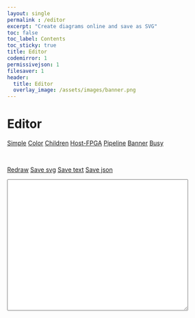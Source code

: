 ```yaml
---
layout: single
permalink : /editor
excerpt: "Create diagrams online and save as SVG"
toc: false
toc_label: Contents
toc_sticky: true
title: Editor
codemirror: 1
permissivejson: 1
filesaver: 1
header:
  title: Editor
  overlay_image: /assets/images/banner.png
---
```


# Editor

<a href="#"  onclick="drawHDElkNewSnippet('StarterSnippet')" class="btn btn--inverse">Simple</a>
<a href="#"  onclick="drawHDElkNewSnippet('ColorSnippet')" class="btn btn--inverse">Color</a>
<a href="#"  onclick="drawHDElkNewSnippet('ChildrenSnippet')" class="btn btn--inverse">Children</a>
<a href="#"  onclick="drawHDElkNewSnippet('HostFPGASnippet')" class="btn btn--inverse">Host-FPGA</a>
<a href="#"  onclick="drawHDElkNewSnippet('PipeSnippet')" class="btn btn--inverse">Pipeline</a>
<a href="#"  onclick="drawHDElkNewSnippet('BannerSnippet')" class="btn btn--inverse">Banner</a>
<a href="#"  onclick="drawHDElkNewSnippet('BusySnippet')" class="btn btn--inverse">Busy</a>

<div id="dev"></div>

<div id="dev_message" style="display: none;" class="notice--danger">
Loading
</div>

<div><br></div>

<a href="#" class="btn btn--primary" onclick="drawHDElkSnippet()">Redraw</a>
<a href="#" class="btn btn--success" onclick="saveHDElkSvg()">Save svg</a>
<a href="#" class="btn btn--success" onclick="saveHDElkText()">Save text</a>
<a href="#" class="btn btn--success" onclick="saveHDElkJson()">Save json</a>

<div>
  <textarea rows="20" cols="50" id="codesnippet" name="codesnippet">

</textarea>
</div>

<div id="StarterSnippet" style="display: none;">
{
    children:[
        { id:"P1", port:1  }
        { id:"C1", ports:[ "In", "Out" ] },
        { id:"C2", ports:[ "In", "Out" ] },
        { id:"P2", port:1  }
    ],
    edges:[
        ["P1","C1.In"],
        ["C1.Out","C2.In"],
        ["C2.Out","P2"]
    ]
}
</div>

<div id="ColorSnippet" style="display: none;">
{
    label:"Simple",
    color:"#EEE",
    children:[
        { id:"P1", port:1  },
        { id:"C1", highlight:2, ports:[ "In", "Out" ] },
        { id:"C2", highlight:3, ports:[ "In", "Out" ] },
        { id:"P2", port:1  }
    ],
    edges:[
        ["P1","C1.In"],
        ["C1.Out","C2.In"],
        ["C2.Out","P2"]
    ]
}
</div>

<div id="ChildrenSnippet" style="display: none;">
{
    children:[
        { id:"5", constant:1 },
        { id:"C1", parameters:["Size"], inPorts:[ "In" ], outPorts:[ "Out" ] },
        { id:"C2",  inPorts:[ "In" ], outPorts:[ "Out" ],
            children:[
                { id:"GC1", inPorts:[ "In",  "Loop" ], outPorts:[ "Out", ] },
                { id:"GC2", inPorts:[ "In" ], outPorts:["Out", "Loop" ] }
            ],
            edges:[
                ["C2.In", "GC1.In"],
                ["GC1.Out", "GC2.In"],
                ["GC2.Out", "C2.Out"],
                ["GC2.Loop", "GC1.Loop", -1 ],
            ]
        },
        { id:"C3" }
    ],
    edges:[
        ["5", "C1.Size"],
        ["C1.Out","C2.In"],
        ["C2.Out","C3"]
    ]
}
</div>

<div id="BusySnippet" style="display: none;">
{
    id:"",
    highlight:0,
    children:[
        { id:"ExtIn", port:1, highlight:0 },
        { id:"C2_OR",
            type:"C2_Type",
            inPorts:[ "In", { id:"InOut", label:"LA" } ], outPorts:[ "Output" ],
            children:[
                { id:"PS_8", constant:1 },
                { id:"PS_16", constant:1 },
                { id:"GC1",
                    highlight:0,
                    type:"GCT",
                    inPorts:[ "In", "Out" ] },
                { id:"GC2", type:"GC2 Type Type Type", parameters:["InSpec", "OutSpec"], ports:[ "In", "Out" ] },
                { id:"Little", label:"", ports:[ "In", "Out" ] },
                { id:"Direct", label:"", northPorts:[ "North1", "North2" ], southPorts:[ "South1", "South2" ],
                                            eastPorts:[ "East1", "East2" ], westPorts:[ "West1", "West2" ] },
                { id:"Portly1", highlight:1, type:"-lots-", inPorts:[ "Start1", "Middle1", "End1" ], outPorts:[ "Start2", "Middle2", "End2" ] },
                { id:"Portly2", highlight:1, type:"-lots-", inPorts:[ "Start1", "Middle1", "End1" ], outPorts:[ "Start2", "Middle2", "End2" ] }
            ],
            edges:[
                {route:["C2_OR.In", "GC1.In"], label:"Link", bus:1, highlight:0 },
                { sources:["GC1.Out"],
                    targets:["GC2.In"],
                    labels:[ "EL1", "EL2" ], highlight:3 },
                ["PS_8", "GC2.InSpec" ],
                ["PS_16", "GC2.OutSpec" ],
                ["GC2.Out", "C2_OR.Output", "Out Now"],
                ["Portly2.End1", "Portly1.End2", "end" ],
                ["Portly1.Middle2", "Portly2.Middle1", "middle", 1 ],
                ["Portly1.Start2", "Portly2.Start1", "start" ],
            ]
        },
        { id:"ExtOut", port:1 },
    ],
    edges:[
        ["ExtIn","C2_OR.In", "Input"],
        ["C2_OR.Output","ExtOut"],
    ]
}
</div>

<div id="HostFPGASnippet" style="display: none;">
{
    color: "#888",
    children: [
        { id: "HOST", outPorts: ["usb"],
            children: [
                { id: "Lib", label:"Comms Lib"  },
                { id: "App", highlight:1 }
            ],
            edges: [
                ["App","Lib"],
                ["Lib", "HOST.usb"]
            ]
            },
        { id: "FPGA", inPorts: [ "usb"],
            children: [
                { id: "usb_s", label:"usb serial", inPorts: ["usb"], outPorts:[ "in", "out" ]  },
                { id: "escape", eastPorts: ["in"], westPorts:[ "out" ]  },
                { id: "unescape", inPorts: ["in"], outPorts:[ "out" ]  },
                { id: "Internals", type:"Verilog", westPorts:["in", "out" ], highlight:1  }
            ],
            edges: [
                ["FPGA.usb","usb_s.usb" ],
                ["Internals.out","escape.in"],
                ["escape.out","usb_s.in"],
                ["usb_s.out","unescape.in"],
                ["unescape.out","Internals.in"]
            ] }
    ],
    edges: [
        [ "HOST.usb","FPGA.usb" ]
    ]
}
</div>

<div id="PipeSnippet" style="display: none;">
{
    children: [
        { id: "p1", type:"Producer", outPorts: ["out_start", "out_stop", "out_data", "out_valid", "out_ready"] },
        { id: "p2", type:"Consumer", inPorts: [ "in_start", "in_stop", "in_data", "in_valid", "in_ready"] }
    ],
    edges: [
        ["p1.out_start","p2.in_start"],
        ["p1.out_stop","p2.in_stop"],
        ["p1.out_data","p2.in_data", 1],
        ["p1.out_valid","p2.in_valid"],
        ["p2.in_ready","p1.out_ready"]
    ]
}
</div>

<div id="BannerSnippet" style="display: none;">
{
    color: "#555",
    children: [
        { id: "in", port: 1, highlight:1 },
        { id: "one", color: "#999", ports: ["in", "out"] },
        { id: "two", color: "#999", ports: ["in", "out"] },
        { id: "three", color: "#999", ports: ["in", "out"] },
        { id: "four", label:"", inPorts:["in"], outPorts:["out"],
            color: "#666",
            children:[
            {id:"Child1", highlight:2, ports:["in", "outA", "outB"]},
            {id:"Child2A", highlight:3, ports:["in", "out"]},
            {id:"Child2B", highlight:5, ports:["in", "out"]},
            {id:"Child3", highlight:4, ports:["inA", "inB", "out"]}
            ],
            edges:[
            [ "four.in", "Child1.in" ],
            [ "Child1.outA", "Child2A.in" ],
            [ "Child1.outB", "Child2B.in" ],
            [ "Child2A.out", "Child3.inA" ],
            [ "Child2B.out", "Child3.inB" ],
            [ "Child3.out", "four.out" ]
            ] },
        { id: "five", color: "#999", ports: ["in", "out"] },
        { id: "six", color: "#999", ports: ["in", "out"] },
        { id: "seven", color: "#999", ports: ["in", "out"] },
        { id: "out", port: 1, highlight:1 }
    ],
    edges: [
        ["in","one.in"],
        {route:["one.out","two.in"]},
        {route:["two.out","three.in"]},
        {route:["three.out","four.in"] },
        {route:["four.out","five.in"] },
        {route:["five.out","six.in"] },
        {route:["six.out","seven.in"] },
        {route:["seven.out","out"] }
    ]
}
</div>

<script type="text/javascript">

    var codeMirror = CodeMirror.fromTextArea(document.getElementById('codesnippet'), {
        mode: "javascript",
        theme: "default",
        lineNumbers: true,
        readOnly: false
    });

    var svgId = "dev"

    var drawHDElk = function( diagramId ) {

        var cmText = codeMirror.getValue();
        if ( cmText ) {
            var graph = PermissiveJSON.parse( cmText );

            hdelk.layout( graph, diagramId );
        }
    }

    var drawHDElkNewSnippet = function( newCodeId ) {
        var snippetElement = document.getElementById( newCodeId );
        var snippetText = snippetElement.innerHTML;
        codeMirror.setValue( snippetText );
        drawHDElkSnippet();
    }

    var drawHDElkSnippet = function( ) {
        drawHDElk( svgId );
    }


    var saveHDElkSvg = function() {
        var snippetElement = document.getElementById( svgId );
        var snippetText = snippetElement.innerHTML;
        var blob = new Blob([snippetText], {type: "text/plain;charset=utf-8"});
        saveAs(blob, "hdelk.svg");
    }

    var saveHDElkText = function() {
        var cmText = codeMirror.getValue();
        var blob = new Blob([cmText], {type: "text/plain;charset=utf-8"});
        saveAs(blob, "hdelk.txt");
    }

    var saveHDElkJson = function() {
        var cmText = codeMirror.getValue();
        var graph = PermissiveJSON.parse( cmText );
        var jsonText = JSON.stringify( graph, null, 4 );
        var blob = new Blob([jsonText], {type: "text/plain;charset=utf-8"});
        saveAs(blob, "hdelk.json");
    }

    drawHDElkNewSnippet("StarterSnippet");
</script>

